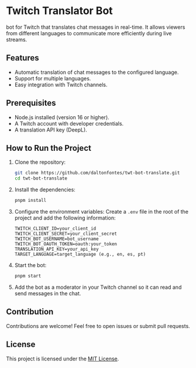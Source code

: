 # Twitch Translator Bot

bot for Twitch that translates chat messages in real-time. It allows viewers from different languages to communicate more efficiently during live streams.

## Features

- Automatic translation of chat messages to the configured language.
- Support for multiple languages.
- Easy integration with Twitch channels.

## Prerequisites

- Node.js installed (version 16 or higher).
- A Twitch account with developer credentials.
- A translation API key (DeepL).

## How to Run the Project

1. Clone the repository:
    ```bash
    git clone https://github.com/daltonfontes/twt-bot-translate.git
    cd twt-bot-translate
    ```

2. Install the dependencies:
    ```bash
    pnpm install
    ```

3. Configure the environment variables:
    Create a `.env` file in the root of the project and add the following information:
    ```
    TWITCH_CLIENT_ID=your_client_id
    TWITCH_CLIENT_SECRET=your_client_secret
    TWITCH_BOT_USERNAME=bot_username
    TWITCH_BOT_OAUTH_TOKEN=oauth:your_token
    TRANSLATION_API_KEY=your_api_key
    TARGET_LANGUAGE=target_language (e.g., en, es, pt)
    ```

4. Start the bot:
    ```bash
    pnpm start
    ```

5. Add the bot as a moderator in your Twitch channel so it can read and send messages in the chat.

## Contribution

Contributions are welcome! Feel free to open issues or submit pull requests.

## License

This project is licensed under the [MIT License](LICENSE).
